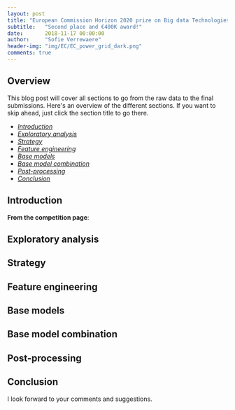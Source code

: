 ```yaml
---
layout: post
title: "European Commission Horizon 2020 prize on Big data Technologies"
subtitle:   "Second place and €400K award!"
date:       2018-11-17 00:00:00
author:     "Sofie Verrewaere"
header-img: "img/EC/EC_power_grid_dark.png"
comments: true
---
```




## Overview

This blog post will cover all sections to go from the raw data to the final submissions. Here's an overview of the different sections. If you want to skip ahead, just click the section title to go there.

* *[Introduction](#introduction)*
* *[Exploratory analysis](#explorAnalysis)*
* *[Strategy](#strategy)*
* *[Feature engineering](#featEng)*
* *[Base models](#baseModels)*
* *[Base model combination](#baseModelComb)*
* *[Post-processing](#postProcessing)*
* *[Conclusion](#conclusion)*


## <a name="introduction"><a> Introduction
**From the competition page**: 

## <a name="explorAnalysis"><a> Exploratory analysis


## <a name="strategy"><a> Strategy


## <a name="featEng"><a> Feature engineering


## <a name="baseModels"><a> Base models

## <a name="baseModelComb"><a> Base model combination


## <a name="postProcessing"><a> Post-processing


## <a name="conclusion"><a> Conclusion


I look forward to your comments and suggestions.


